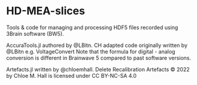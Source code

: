 # HD-MEA-slices
 Tools & code for managing and processing HDF5 files recorded using 3Brain software (BW5). 

AccuraTools.jl authored by @LBitn. CH adapted code originally written by @LBitn e.g. VoltageConvert
Note that the formula for digital - analog conversion is different in Brainwave 5 compared to past software versions.

Artefacts.jl written by @chloemhall.
Delete Recalibration Artefacts © 2022 by Chloe M. Hall is licensed under CC BY-NC-SA 4.0

